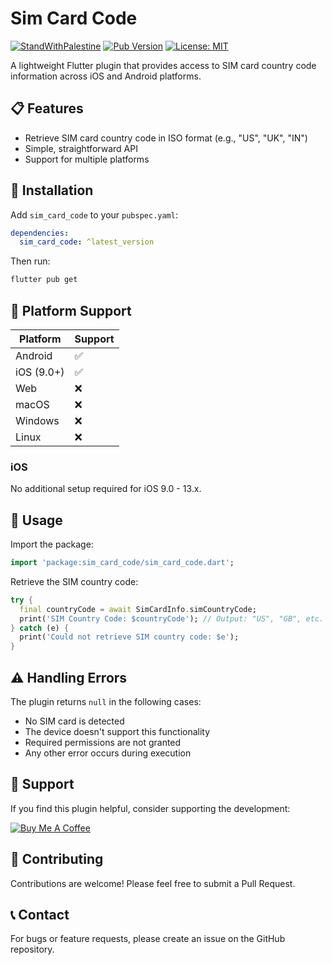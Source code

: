 # Sim Card Code

[![StandWithPalestine](https://raw.githubusercontent.com/TheBSD/StandWithPalestine/main/badges/StandWithPalestine.svg)](https://github.com/TheBSD/StandWithPalestine/blob/main/docs/README.md)
[![Pub Version](https://img.shields.io/pub/v/sim_card_code.svg)](https://pub.dev/packages/sim_card_code)
[![License: MIT](https://img.shields.io/badge/License-MIT-blue.svg)](https://opensource.org/licenses/MIT)

A lightweight Flutter plugin that provides access to SIM card country code information across iOS and Android platforms.

## 📋 Features

- Retrieve SIM card country code in ISO format (e.g., "US", "UK", "IN")
- Simple, straightforward API
- Support for multiple platforms

## 🔧 Installation

Add `sim_card_code` to your `pubspec.yaml`:

```yaml
dependencies:
  sim_card_code: ^latest_version
```

Then run:

```bash
flutter pub get
```

## 📱 Platform Support

| Platform | Support |
| -------- | ------- |
| Android  | ✅      |
| iOS (9.0+) | ✅    |
| Web      | ❌      |
| macOS    | ❌      |
| Windows  | ❌      |
| Linux    | ❌      |

### iOS

No additional setup required for iOS 9.0 - 13.x.

## 🚀 Usage

Import the package:

```dart
import 'package:sim_card_code/sim_card_code.dart';
```

Retrieve the SIM country code:

```dart
try {
  final countryCode = await SimCardInfo.simCountryCode;
  print('SIM Country Code: $countryCode'); // Output: "US", "GB", etc.
} catch (e) {
  print('Could not retrieve SIM country code: $e');
}
```

## ⚠️ Handling Errors

The plugin returns `null` in the following cases:

- No SIM card is detected
- The device doesn't support this functionality
- Required permissions are not granted
- Any other error occurs during execution

## 💖 Support

If you find this plugin helpful, consider supporting the development:

[![Buy Me A Coffee](https://www.buymeacoffee.com/assets/img/guidelines/download-assets-sm-1.svg)](https://buymeacoffee.com/is10vmust)

## 🤝 Contributing

Contributions are welcome! Please feel free to submit a Pull Request.

## 📞 Contact

For bugs or feature requests, please create an issue on the GitHub repository.
